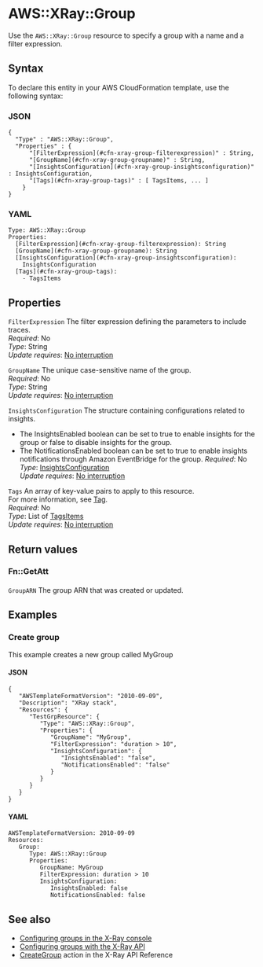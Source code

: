 # AWS::XRay::Group<a name="aws-resource-xray-group"></a>

Use the `AWS::XRay::Group` resource to specify a group with a name and a filter expression\. 

## Syntax<a name="aws-resource-xray-group-syntax"></a>

To declare this entity in your AWS CloudFormation template, use the following syntax:

### JSON<a name="aws-resource-xray-group-syntax.json"></a>

```
{
  "Type" : "AWS::XRay::Group",
  "Properties" : {
      "[FilterExpression](#cfn-xray-group-filterexpression)" : String,
      "[GroupName](#cfn-xray-group-groupname)" : String,
      "[InsightsConfiguration](#cfn-xray-group-insightsconfiguration)" : InsightsConfiguration,
      "[Tags](#cfn-xray-group-tags)" : [ TagsItems, ... ]
    }
}
```

### YAML<a name="aws-resource-xray-group-syntax.yaml"></a>

```
Type: AWS::XRay::Group
Properties: 
  [FilterExpression](#cfn-xray-group-filterexpression): String
  [GroupName](#cfn-xray-group-groupname): String
  [InsightsConfiguration](#cfn-xray-group-insightsconfiguration): 
    InsightsConfiguration
  [Tags](#cfn-xray-group-tags): 
    - TagsItems
```

## Properties<a name="aws-resource-xray-group-properties"></a>

`FilterExpression`  <a name="cfn-xray-group-filterexpression"></a>
The filter expression defining the parameters to include traces\.  
*Required*: No  
*Type*: String  
*Update requires*: [No interruption](https://docs.aws.amazon.com/AWSCloudFormation/latest/UserGuide/using-cfn-updating-stacks-update-behaviors.html#update-no-interrupt)

`GroupName`  <a name="cfn-xray-group-groupname"></a>
The unique case\-sensitive name of the group\.  
*Required*: No  
*Type*: String  
*Update requires*: [No interruption](https://docs.aws.amazon.com/AWSCloudFormation/latest/UserGuide/using-cfn-updating-stacks-update-behaviors.html#update-no-interrupt)

`InsightsConfiguration`  <a name="cfn-xray-group-insightsconfiguration"></a>
The structure containing configurations related to insights\.  
+ The InsightsEnabled boolean can be set to true to enable insights for the group or false to disable insights for the group\.
+ The NotificationsEnabled boolean can be set to true to enable insights notifications through Amazon EventBridge for the group\.
*Required*: No  
*Type*: [InsightsConfiguration](aws-properties-xray-group-insightsconfiguration.md)  
*Update requires*: [No interruption](https://docs.aws.amazon.com/AWSCloudFormation/latest/UserGuide/using-cfn-updating-stacks-update-behaviors.html#update-no-interrupt)

`Tags`  <a name="cfn-xray-group-tags"></a>
An array of key\-value pairs to apply to this resource\.  
For more information, see [Tag](https://docs.aws.amazon.com/AWSCloudFormation/latest/UserGuide/aws-properties-resource-tags.html)\.  
*Required*: No  
*Type*: List of [TagsItems](aws-properties-xray-group-tagsitems.md)  
*Update requires*: [No interruption](https://docs.aws.amazon.com/AWSCloudFormation/latest/UserGuide/using-cfn-updating-stacks-update-behaviors.html#update-no-interrupt)

## Return values<a name="aws-resource-xray-group-return-values"></a>

### Fn::GetAtt<a name="aws-resource-xray-group-return-values-fn--getatt"></a>

#### <a name="aws-resource-xray-group-return-values-fn--getatt-fn--getatt"></a>

`GroupARN`  <a name="GroupARN-fn::getatt"></a>
The group ARN that was created or updated\.

## Examples<a name="aws-resource-xray-group--examples"></a>



### Create group<a name="aws-resource-xray-group--examples--Create_group"></a>

This example creates a new group called MyGroup

#### JSON<a name="aws-resource-xray-group--examples--Create_group--json"></a>

```
{
   "AWSTemplateFormatVersion": "2010-09-09",
   "Description": "XRay stack",
   "Resources": {
      "TestGrpResource": {
         "Type": "AWS::XRay::Group",
         "Properties": {
            "GroupName": "MyGroup",
            "FilterExpression": "duration > 10",
            "InsightsConfiguration": {
               "InsightsEnabled": "false",
               "NotificationsEnabled": "false"
            }
         }
      }
   }
}
```

#### YAML<a name="aws-resource-xray-group--examples--Create_group--yaml"></a>

```
AWSTemplateFormatVersion: 2010-09-09
Resources:
   Group:
      Type: AWS::XRay::Group
      Properties:
         GroupName: MyGroup
         FilterExpression: duration > 10
         InsightsConfiguration:
            InsightsEnabled: false
            NotificationsEnabled: false
```

## See also<a name="aws-resource-xray-group--seealso"></a>
+ [Configuring groups in the X\-Ray console](https://docs.aws.amazon.com/xray/latest/devguide/xray-console-groups.html)
+ [Configuring groups with the X\-Ray API](https://docs.aws.amazon.com/xray/latest/devguide/xray-api-configuration.html#xray-api-configuration-groups)
+ [CreateGroup](https://docs.aws.amazon.com/xray/latest/api/API_CreateGroup.html) action in the X\-Ray API Reference

